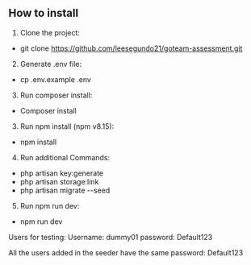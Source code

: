 ## How to install

1. Clone the project:
 - git clone https://github.com/leesegundo21/goteam-assessment.git

2. Generate .env file:
 - cp .env.example .env

3. Run composer install:
 - Composer install

3. Run npm install (npm v8.15):
 - npm install

4. Run additional Commands:
 - php artisan key:generate
 - php artisan storage:link
 - php artisan migrate --seed

5. Run npm run dev:
 - npm run dev

Users for testing:
Username: dummy01
password: Default123

All the users added in the seeder have the same password: Default123
